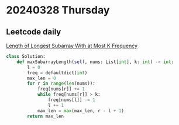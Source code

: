 # 20240328 Thursday

## Leetcode daily

[Length of Longest Subarray With at Most K Frequency](https://leetcode.com/problems/length-of-longest-subarray-with-at-most-k-frequency/?envType=daily-question&envId=2024-03-28)

```py
class Solution:
    def maxSubarrayLength(self, nums: List[int], k: int) -> int:
        l = 0
        freq = defaultdict(int)
        max_len = 0
        for r in range(len(nums)):
            freq[nums[r]] += 1
            while freq[nums[r]] > k:
                freq[nums[l]] -= 1
                l += 1
            max_len = max(max_len, r - l + 1)
        return max_len

```
